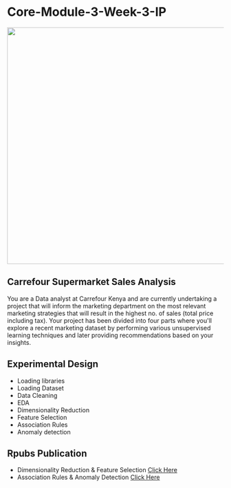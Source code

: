 # Core-Module-3-Week-3-IP

<img src="https://user-images.githubusercontent.com/99291087/173269679-9d875419-6bbf-4cf9-9386-6a69a8105ebd.jpg" width="950" height="550" />


## Carrefour Supermarket Sales Analysis

You are a Data analyst at Carrefour Kenya and are currently undertaking a project that will inform the marketing department on the most relevant marketing strategies that will result in the highest no. of sales (total price including tax). Your project has been divided into four parts where you'll explore a recent marketing dataset by performing various unsupervised learning techniques and later providing recommendations based on your insights.
## Experimental Design
 
- Loading libraries
- Loading Dataset
- Data Cleaning
- EDA
- Dimensionality Reduction
- Feature Selection
- Association Rules
- Anomaly detection

## Rpubs Publication

- Dimensionality Reduction & Feature Selection [Click Here](https://rpubs.com/Jane-/914108)
- Association Rules & Anomaly Detection [Click Here](https://rpubs.com/Jane-/914140)
